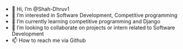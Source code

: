 - 👋 Hi, I’m @Shah-Dhruv1
- 👀 I’m interested in Software Development, Competitive programming
- 🌱 I’m currently learning competitive programming and Django
- 💞️ I’m looking to collaborate on projects or intern related to Software Development
- 📫 How to reach me via Github

<!---
Shah-Dhruv1/Shah-Dhruv1 is a ✨ special ✨ repository because its `README.md` (this file) appears on your GitHub profile.
You can click the Preview link to take a look at your changes.
--->
